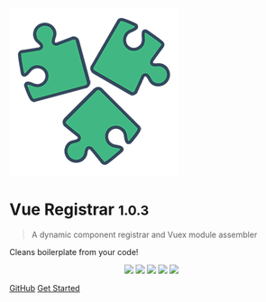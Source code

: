 
![logo](assets/logo.png)

# Vue Registrar <small>1.0.3</small>

> A dynamic component registrar and Vuex module assembler

Cleans boilerplate from your code!

<p align="center">
    <a href="https://www.npmjs.com/package/vue-registrar"><img src="https://img.shields.io/npm/dt/vue-registrar.svg"></a>
    <a href="https://travis-ci.org/evryn/vue-registrar"><img src="https://travis-ci.org/evryn/vue-registrar.svg?branch=master"></a>
    <img src="https://img.shields.io/david/evryn/vue-registrar.svg">
    <img src="https://img.shields.io/github/last-commit/evryn/vue-registrar.svg">
    <a href="https://standardjs.com/"><img src="https://img.shields.io/badge/code%20style-standard-brightgreen.svg"></a>
</p>

[GitHub](https://github.com/evryn/vue-registrar)
[Get Started](#getting-started/installation)
